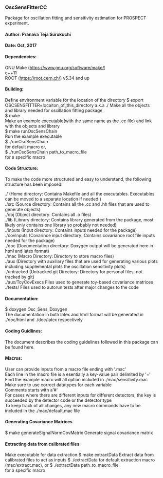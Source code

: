 ### OscSensFitterCC
Package for oscillation fitting and sensitivity estimation for PROSPECT experiment.
#### Author: Pranava Teja Surukuchi
#### Date: Oct, 2017

#### Dependencies:

GNU Make (https://www.gnu.org/software/make/)    
c++11    
ROOT (https://root.cern.ch/) v5.34 and up    
#### Building:    

Define environment variable for the location of the directory
$ export OSCSENSFITTER=locaiton_of_this_directory a.k.a ./
Make all the objects and library needed for oscillation fitting package    
$ make    
Make an example executable(with the same name as the .cc file) and link with the objects and library    
$ make runOscSensChain    
Run the example executable    
$ ./runOscSensChain    
for default macro or,    
$ ./runOscSensChain path_to_macro_file    
for a specific macro    


#### Code Structure:    
To make the code more structured and easy to understand, the following structure has been imposed:    

./ (Home directory: Contains Makefile and all the executables. Executables can be moved to a separate location if needed.)    
./src (Source directory: Contains all the .cc and .hh files that are used to generate objects)    
./obj (Object directory: Contains all .o files)    
./lib (Library directory: Contains library generated from the package, most likely only contains one library so probably not needed)    
./inputs (Input directory: Contains inputs needed for the package)    
./covInputs (Covarince input directory: Contains covariance root file inputs needed for the package)    
./doc (Documentation directory: Doxygen output will be generated here in html and latex format)    
./mac (Macro Directory: Directory to store macro files)    
./aux (Directory with auxiliary files that are used for generating various plots including supplemental plots the oscillation sensitivity plots)    
./untracked (Untracked git Directory: Directory for personal files, not tracked by git)    
./aux/ToyCovExecs Files used to generate toy-based covariance matrices
./tests/ Files used to autorun tests after major changes to the code
#### Documentation:    

$ doxygen Osc_Sens_Doxygen    
The documentation in both latex and html format will be generated in ./doc/html and ./doc/latex respectively    
#### Coding Guidlines:    
The document describes the coding guidelines followed in this package can be found here.    

#### Macros:    

User can provide inputs from a macro file ending with '.mac'    
Each line in the macro file is a esentially a key-value pair delimited by '='    
Find the example macro will all option included in ./mac/sensitivity.mac    
Make sure to use correct datatypes for each variable    
Comments starts with a'#'    
For cases where there are different inputs for different detectors, the key is succeeded by the detector code or the detector type    
To keep track of all changes, any new macro commands have to be included in the ./mac/default.mac file    


#### Generating Covariance Matrices

$ make generateSignalNormCovMatrix
Generate signal covariance matrix

#### Extracting data from calibrated files
Make executable for data extraction
$ make extractData
Extract data from calibrated files to act as inputs
$ ./extractData
for default extraction macro (mac/extract.mac), or
$ ./extractData path_to_macro_file    
for a specific macro    

